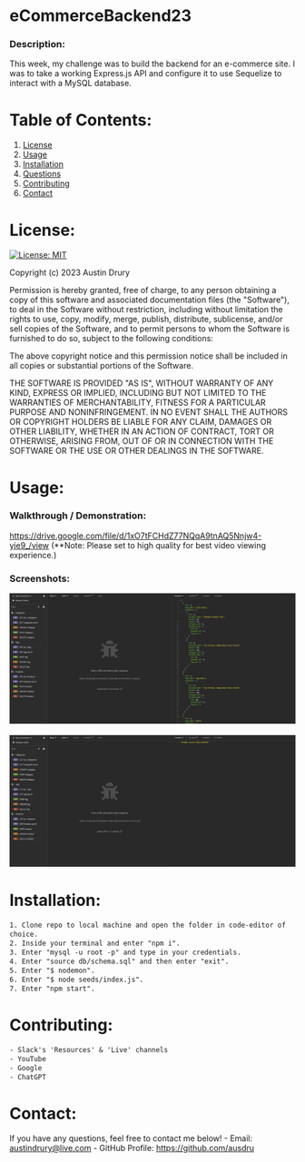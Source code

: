 # eCommerceBackend23
### Description:
This week, my challenge was to build the backend for an e-commerce site. I was to take a working Express.js API and configure it to use Sequelize to interact with a MySQL database.

# Table of Contents:
1. [License](#License)
2. [Usage](#usage)
3. [Installation](#installation)
4. [Questions](#questions)
5. [Contributing](#contributing)
6. [Contact](#contact)

# License:
[![License: MIT](https://img.shields.io/badge/License-MIT-yellow.svg)](https://opensource.org/licenses/MIT)

Copyright (c) 2023 Austin Drury

Permission is hereby granted, free of charge, to any person obtaining a copy of this software and associated documentation files (the "Software"), to deal in the Software without restriction, including without limitation the rights to use, copy, modify, merge, publish, distribute, sublicense, and/or sell copies of the Software, and to permit persons to whom the Software is furnished to do so, subject to the following conditions:

The above copyright notice and this permission notice shall be included in all copies or substantial portions of the Software.

THE SOFTWARE IS PROVIDED "AS IS", WITHOUT WARRANTY OF ANY KIND, EXPRESS OR IMPLIED, INCLUDING BUT NOT LIMITED TO THE WARRANTIES OF MERCHANTABILITY, FITNESS FOR A PARTICULAR PURPOSE AND NONINFRINGEMENT. IN NO EVENT SHALL THE AUTHORS OR COPYRIGHT HOLDERS BE LIABLE FOR ANY CLAIM, DAMAGES OR OTHER LIABILITY, WHETHER IN AN ACTION OF CONTRACT, TORT OR OTHERWISE, ARISING FROM, OUT OF OR IN CONNECTION WITH THE SOFTWARE OR THE USE OR OTHER DEALINGS IN THE SOFTWARE.

# Usage:
### Walkthrough / Demonstration: <br>
https://drive.google.com/file/d/1xO7tFCHdZ77NQqA9tnAQ5Nnjw4-yje9_/view
(**Note: Please set to high quality for best video viewing experience.)

### Screenshots: <br>
![Screenshot1](./assets/imgs/ss1.PNG) <br><br>
![Screenshot2](./assets/imgs/ss2.PNG)



# Installation:
    1. Clone repo to local machine and open the folder in code-editor of choice.
    2. Inside your terminal and enter "npm i".
    3. Enter "mysql -u root -p" and type in your credentials.
    4. Enter "source db/schema.sql" and then enter "exit".
    5. Enter "$ nodemon".
    6. Enter "$ node seeds/index.js".
    7. Enter "npm start".

# Contributing:
    - Slack's 'Resources' & 'Live' channels
    - YouTube
    - Google
    - ChatGPT

# Contact:
If you have any questions, feel free to contact me below!
    - Email: austindrury@live.com
    - GitHub Profile: https://github.com/ausdru
